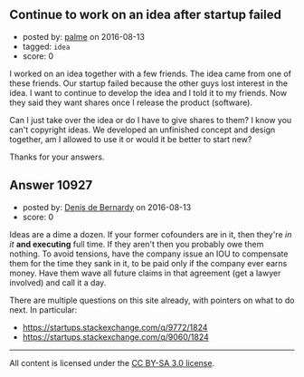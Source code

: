 ## Continue to work on an idea after startup failed

- posted by: [palme](https://stackexchange.com/users/927002/palme) on 2016-08-13
- tagged: `idea`
- score: 0

I worked on an idea together with a few friends. The idea came from one of these friends. Our startup failed because the other guys lost interest in the idea. I want to continue to develop the idea and I told it to my friends. Now they said they want shares once I release the product (software).

Can I just take over the idea or do I have to give shares to them? I know you can't copyright ideas. We developed an unfinished concept and design together, am I allowed to use it or would it be better to start new?

Thanks for your answers.


## Answer 10927

- posted by: [Denis de Bernardy](https://stackexchange.com/users/182468/denis-de-bernardy) on 2016-08-13
- score: 0

Ideas are a dime a dozen. If your former cofounders are in it, then they're _in it_ **and executing** full time. If they aren't then you probably owe them nothing. To avoid tensions, have the company issue an IOU to compensate them for the time they sank in it, to be paid only if the company ever earns money. Have them wave all future claims in that agreement (get a lawyer involved) and call it a day.

There are multiple questions on this site already, with pointers on what to do next. In particular:

- https://startups.stackexchange.com/q/9772/1824
- https://startups.stackexchange.com/q/9060/1824




---

All content is licensed under the [CC BY-SA 3.0 license](https://creativecommons.org/licenses/by-sa/3.0/).
